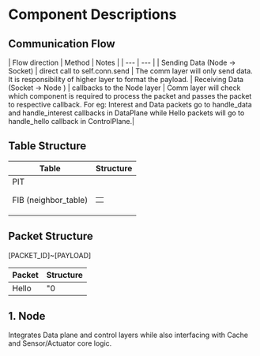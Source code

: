 # Component Descriptions

## Communication Flow
| Flow direction | Method | Notes |
| --- | --- |
| Sending Data (Node -> Socket) | direct call to self.conn.send | The comm layer will only send data. It is responsibility of higher layer to format the payload.
| Receiving Data (Socket -> Node ) | callbacks to the Node layer | Comm layer will check which component is required to process the packet and passes the packet to respective callback. For eg: Interest and Data packets go to handle_data and handle_interest callbacks in DataPlane while Hello packets will go to handle_hello callback in ControlPlane.|

## Table Structure
| Table | Structure |
| --- | --- |
| PIT | |
| FIB (neighbor_table) | <table><tr><th></th></tr></table> |
| | |

## Packet Structure

[PACKET_ID]~[PAYLOAD]

| Packet | Structure |
| --- | --- |
| Hello | "0|NODEID||IP|PORT|"  |

## 1. Node
Integrates Data plane and control layers while also interfacing with Cache and Sensor/Actuator core logic.

